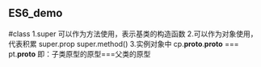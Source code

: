 ## ES6_demo
#class
1.super 可以作为方法使用，表示基类的构造函数
2.可以作为对象使用，代表积累 super.prop  super.method()
3.实例对象中 cp.__proto__.__proto__ === pt.__proto__
  即：子类原型的原型===父类的原型